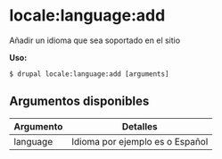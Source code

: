 # locale:language:add
Añadir un idioma que sea soportado en el sitio

**Uso:**
```
$ drupal locale:language:add [arguments] 
```

## Argumentos disponibles
Argumento | Detalles
---------|-------------
language | Idioma por ejemplo es o Español
